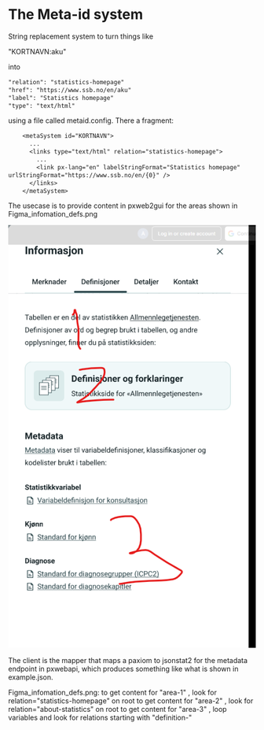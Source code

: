 # The Meta-id system
String replacement system to turn things like

"KORTNAVN:aku"

into 
```
"relation": "statistics-homepage"
"href": "https://www.ssb.no/en/aku"
"label": "Statistics homepage"
"type": "text/html"
```

using a file called metaid.config. There a fragment:
```
    <metaSystem id="KORTNAVN">
      ...
      <links type="text/html" relation="statistics-homepage">
        ...
        <link px-lang="en" labelStringFormat="Statistics homepage" urlStringFormat="https://www.ssb.no/en/{0}" />
      </links>
    </metaSystem> 
``` 

The usecase is to provide content in pxweb2gui for the areas shown in Figma_infomation_defs.png

  ![Information pane in figma](Figma_infomation_defs.png?raw=true)


The client is the mapper that maps a paxiom to jsonstat2 for the metadata endpoint in pxwebapi, which produces something like what is shown in example.json.


Figma_infomation_defs.png: 
  to get content for "area-1" , look for relation="statistics-homepage" on root
  to get content for "area-2" , look for relation="about-statistics" on root
  to get content for "area-3" , loop variables and look for relations starting with "definition-"
  
  
